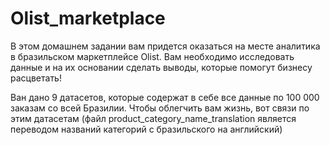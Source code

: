 # Olist_marketplace

В этом домашнем задании вам придется оказаться на месте аналитика в бразильском маркетплейсе Olist. Вам необходимо исследовать данные и на их основании сделать выводы, которые помогут бизнесу расцветать!


Ван дано 9 датасетов, которые содержат в себе все данные по 100 000 заказам со всей Бразилии. Чтобы облегчить вам жизнь, вот связи по этим датасетам (файл product_category_name_translation является переводом названий категорий с бразильского на английский)
